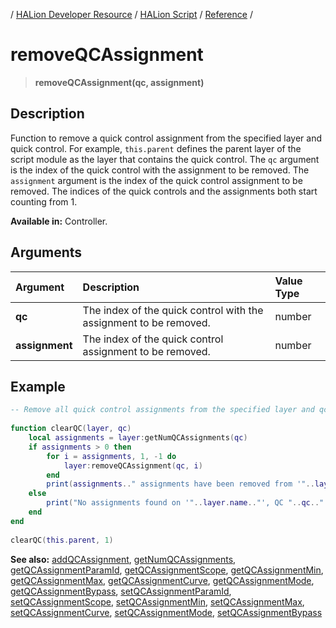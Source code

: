 / [HALion Developer Resource](../../HALion-Developer-Resource.md) / [HALion Script](./HALion-Script.md) / [Reference](./Reference.md) /

# removeQCAssignment

>**removeQCAssignment(qc, assignment)**

## Description

Function to remove a quick control assignment from the specified layer and quick control. For example, ``this.parent`` defines the parent layer of the script module as the layer that contains the quick control. The ``qc`` argument is the index of the quick control with the assignment to be removed. The ``assignment`` argument is the index of the quick control assignment to be removed. The indices of the quick controls and the assignments both start counting from 1.

**Available in:** Controller.

## Arguments

|Argument|Description|Value Type|
|:-|:-|:-|
|**qc**|The index of the quick control with the assignment to be removed.|number|
|**assignment**|The index of the quick control assignment to be removed.|number|

## Example

```lua
-- Remove all quick control assignments from the specified layer and qc.
 
function clearQC(layer, qc)
    local assignments = layer:getNumQCAssignments(qc)
    if assignments > 0 then
        for i = assignments, 1, -1 do
            layer:removeQCAssignment(qc, i)
        end
        print(assignments.." assignments have been removed from '"..layer.name.."', QC "..qc..".")
    else
        print("No assignments found on '"..layer.name.."', QC "..qc..".")
    end
end
 
clearQC(this.parent, 1)
```

**See also:** [addQCAssignment](./addQCAssignment.md), [getNumQCAssignments](./getNumQCAssignments.md), [getQCAssignmentParamId](./getQCAssignmentParamId.md), [getQCAssignmentScope](./getQCAssignmentScope.md), [getQCAssignmentMin](./getQCAssignmentMin.md), [getQCAssignmentMax](./getQCAssignmentMax.md), [getQCAssignmentCurve](./getQCAssignmentCurve.md), [getQCAssignmentMode](./getQCAssignmentMode.md), [getQCAssignmentBypass](./getQCAssignmentBypass.md), [setQCAssignmentParamId](./setQCAssignmentParamId.md), [setQCAssignmentScope](./setQCAssignmentScope.md), [setQCAssignmentMin](./setQCAssignmentMin.md), [setQCAssignmentMax](./setQCAssignmentMax.md), [setQCAssignmentCurve](./setQCAssignmentCurve.md), [setQCAssignmentMode](./setQCAssignmentMode.md), [setQCAssignmentBypass](./setQCAssignmentBypass.md)